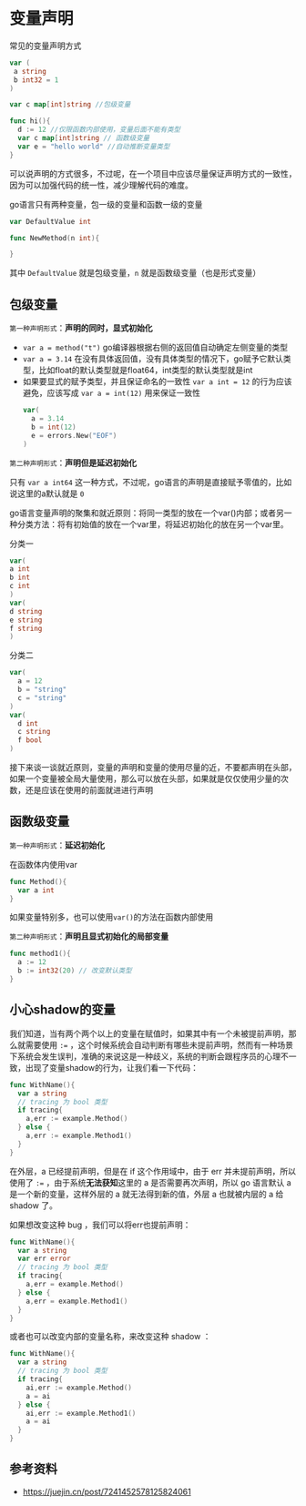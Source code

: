 # 变量声明
常见的变量声明方式
```go
var (
 a string
 b int32 = 1
)

var c map[int]string //包级变量

func hi(){
  d := 12 //仅限函数内部使用，变量后面不能有类型
  var c map[int]string // 函数级变量
  var e = "hello world" //自动推断变量类型
}

```
可以说声明的方式很多，不过呢，在一个项目中应该尽量保证声明方式的一致性，因为可以加强代码的统一性，减少理解代码的难度。

go语言只有两种变量，包一级的变量和函数一级的变量
```go
var DefaultValue int

func NewMethod(n int){

}
```
其中 `DefaultValue` 就是包级变量，`n` 就是函数级变量（也是形式变量）

## 包级变量
`第一种声明形式`：**声明的同时，显式初始化**

- `var a = method("t")` go编译器根据右侧的返回值自动确定左侧变量的类型
- `var a = 3.14` 在没有具体返回值，没有具体类型的情况下，go赋予它默认类型，比如float的默认类型就是float64，int类型的默认类型就是int
- 如果要显式的赋予类型，并且保证命名的一致性 `var a int = 12` 的行为应该避免，应该写成 `var a = int(12)` 用来保证一致性
  ```go
  var(
    a = 3.14
    b = int(12)
    e = errors.New("EOF")
  )
  ```

`第二种声明形式`：**声明但是延迟初始化**

只有 `var a int64` 这一种方式，不过呢，go语言的声明是直接赋予零值的，比如说这里的a默认就是 `0`

go语言变量声明的聚集和就近原则：将同一类型的放在一个var()内部；或者另一种分类方法：将有初始值的放在一个var里，将延迟初始化的放在另一个var里。

分类一

```go
var(
a int
b int
c int
)
var(
d string
e string
f string
)
```

分类二

```go
var(
  a = 12
  b = "string"
  c = "string"
)
var(
  d int
  c string
  f bool
)
```
接下来谈一谈就近原则，变量的声明和变量的使用尽量的近，不要都声明在头部，如果一个变量被全局大量使用，那么可以放在头部，如果就是仅仅使用少量的次数，还是应该在使用的前面就进进行声明

## 函数级变量
`第一种声明形式`：**延迟初始化**

在函数体内使用var

```go
func Method(){
  var a int
}
```
如果变量特别多，也可以使用`var()`的方法在函数内部使用

`第二种声明形式`：**声明且显式初始化的局部变量**

```go
func method1(){
  a := 12
  b := int32(20) // 改变默认类型
}
```
## 小心shadow的变量
我们知道，当有两个两个以上的变量在赋值时，如果其中有一个未被提前声明，那么就需要使用 `:=` ，这个时候系统会自动判断有哪些未提前声明，然而有一种场景下系统会发生误判，准确的来说这是一种歧义，系统的判断会跟程序员的心理不一致，出现了变量shadow的行为，让我们看一下代码：
```go
func WithName(){
  var a string
  // tracing 为 bool 类型
  if tracing{
    a,err := example.Method()
  } else {
    a,err := example.Method1()
  } 
}
```
在外层，a 已经提前声明，但是在 if 这个作用域中，由于 err 并未提前声明，所以使用了 `:=` ，由于系统**无法获知**这里的 a 是否需要再次声明，所以 go 语言默认 a 是一个新的变量，这样外层的 a 就无法得到新的值，外层 a 也就被内层的 a 给 shadow 了。

如果想改变这种 bug ，我们可以将err也提前声明：

```go
func WithName(){
  var a string
  var err error
  // tracing 为 bool 类型
  if tracing{
    a,err = example.Method()
  } else {
    a,err = example.Method1()
  } 
}
```
或者也可以改变内部的变量名称，来改变这种 shadow ：
```go
func WithName(){
  var a string
  // tracing 为 bool 类型
  if tracing{
    ai,err := example.Method()
    a = ai
  } else {
    ai,err := example.Method1()
    a = ai
  } 
}
```
## 参考资料
- https://juejin.cn/post/7241452578125824061



